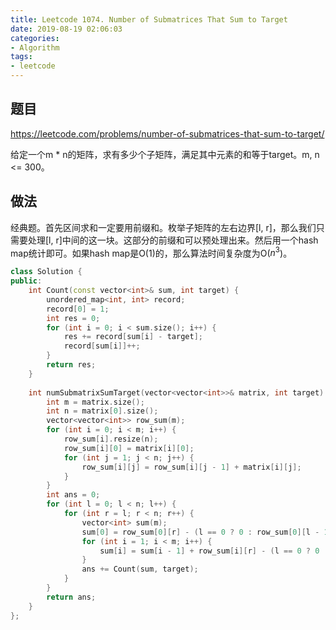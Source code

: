 ```yaml
---
title: Leetcode 1074. Number of Submatrices That Sum to Target
date: 2019-08-19 02:06:03
categories:
- Algorithm
tags:
- leetcode
---
```


## 题目

https://leetcode.com/problems/number-of-submatrices-that-sum-to-target/

给定一个m * n的矩阵，求有多少个子矩阵，满足其中元素的和等于target。m, n <= 300。

## 做法

经典题。首先区间求和一定要用前缀和。枚举子矩阵的左右边界[l, r]，那么我们只需要处理[l, r]中间的这一块。这部分的前缀和可以预处理出来。然后用一个hash map统计即可。如果hash map是O(1)的，那么算法时间复杂度为O($n^3$)。

```C++
class Solution {
public:
    int Count(const vector<int>& sum, int target) {
        unordered_map<int, int> record;
        record[0] = 1;
        int res = 0;
        for (int i = 0; i < sum.size(); i++) {
            res += record[sum[i] - target];
            record[sum[i]]++;
        }
        return res;
    }
    
    int numSubmatrixSumTarget(vector<vector<int>>& matrix, int target) {
        int m = matrix.size();
        int n = matrix[0].size();
        vector<vector<int>> row_sum(m);
        for (int i = 0; i < m; i++) {
            row_sum[i].resize(n);
            row_sum[i][0] = matrix[i][0];
            for (int j = 1; j < n; j++) {
                row_sum[i][j] = row_sum[i][j - 1] + matrix[i][j];
            }
        }
        int ans = 0;
        for (int l = 0; l < n; l++) {
            for (int r = l; r < n; r++) {
                vector<int> sum(m);
                sum[0] = row_sum[0][r] - (l == 0 ? 0 : row_sum[0][l - 1]);
                for (int i = 1; i < m; i++) {
                    sum[i] = sum[i - 1] + row_sum[i][r] - (l == 0 ? 0 : row_sum[i][l - 1]);
                }
                ans += Count(sum, target);
            }
        }
        return ans;
    }
};
```
